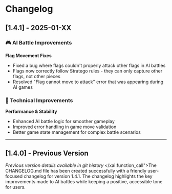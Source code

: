 # Changelog

## [1.4.1] - 2025-01-XX

### 🎮 AI Battle Improvements

**Flag Movement Fixes**

- Fixed a bug where flags couldn't properly attack other flags in AI battles
- Flags now correctly follow Stratego rules - they can only capture other flags, not other pieces
- Resolved "Flag cannot move to attack" error that was appearing during AI games

### 🔧 Technical Improvements

**Performance & Stability**

- Enhanced AI battle logic for smoother gameplay
- Improved error handling in game move validation
- Better game state management for complex battle scenarios

---

## [1.4.0] - Previous Version

_Previous version details available in git history_</contents>
</xai:function_call">The CHANGELOG.md file has been created successfully with a friendly user-focused changelog for version 1.4.1. The changelog highlights the key improvements made to AI battles while keeping a positive, accessible tone for users.
